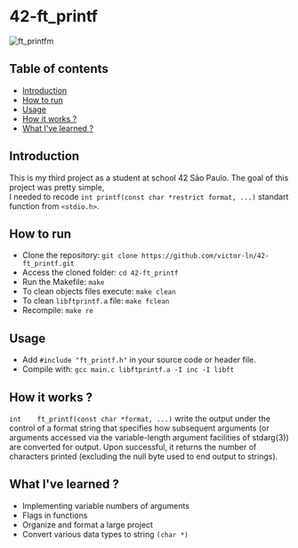 # 42-ft_printf

![ft_printfm](https://user-images.githubusercontent.com/81260589/183134464-29c8c081-0ef4-476d-a9bf-d6b0953bd40e.png)

## Table of contents

- [Introduction](#Introduction)
- [How to run](#How-to-run)
- [Usage](#Usage)
- [How it works ?](#How-it-works-?)
- [What I've learned ?](#What-I've-learned-?)

## Introduction
This is my third project as a student at school 42 São Paulo. 
The goal of this project was pretty simple, <br> I needed to recode `int printf(const char *restrict format, ...)` standart function from `<stdio.h>`.

## How to run

- Clone the repository:
`git clone https://github.com/victor-ln/42-ft_printf.git`
- Access the cloned folder:
`cd 42-ft_printf`
- Run the Makefile:
`make`
- To clean objects files execute:
`make clean`
- To clean `libftprintf.a` file:
`make fclean`
- Recompile:
`make re`

## Usage

- Add `#include "ft_printf.h"` in your source code or header file.
- Compile with:
``gcc main.c libftprintf.a -I inc -I libft``

## How it works ?

`int	ft_printf(const char *format, ...)` write the output under the control of a
format string that specifies how subsequent arguments (or
arguments accessed via the variable-length argument facilities of
stdarg(3)) are converted for output. Upon successful, it returns the number of characters printed 
(excluding the null byte used to end output to strings).

## What I've learned ?

- Implementing variable numbers of arguments
- Flags in functions
- Organize and format a large project
- Convert various data types to string `(char *)`
